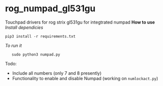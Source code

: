 
# rog_numpad_gl531gu
Touchpad drivers for rog strix gl531gu for integtrated numpad
**How to use**
*Install dependicies*

    pip3 install -r requirements.txt
   *To run it*

       sudo python3 numpad.py

Todo:

 - Include all numbers (only 7 and 8  presently)
 - Functionality to enable and disable Numpad (working on `numlockact.py`)
